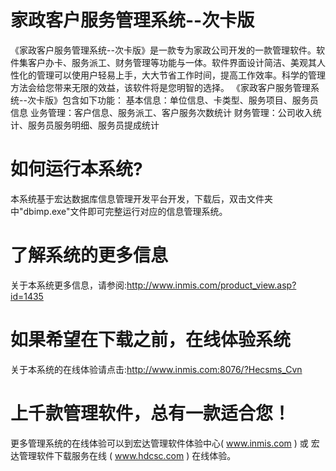 # 家政客户服务管理系统--次卡版

《家政客户服务管理系统--次卡版》是一款专为家政公司开发的一款管理软件。软件集客户办卡、服务派工、财务管理等功能与一体。软件界面设计简洁、美观其人性化的管理可以使用户轻易上手，大大节省工作时间，提高工作效率。科学的管理方法会给您带来无限的效益，该软件将是您明智的选择。 
《家政客户服务管理系统--次卡版》包含如下功能： 基本信息：单位信息、卡类型、服务项目、服务员信息 业务管理：客户信息、服务派工、客户服务次数统计 财务管理：公司收入统计、服务员服务明细、服务员提成统计 

# 如何运行本系统?

本系统基于宏达数据库信息管理开发平台开发，下载后，双击文件夹中"dbimp.exe"文件即可完整运行对应的信息管理系统。

# 了解系统的更多信息

关于本系统更多信息，请参阅:http://www.inmis.com/product_view.asp?id=1435

# 如果希望在下载之前，在线体验系统

关于本系统的在线体验请点击:http://www.inmis.com:8076/?Hecsms_Cvn

# 上千款管理软件，总有一款适合您！

更多管理系统的在线体验可以到宏达管理软件体验中心( www.inmis.com ) 或 宏达管理软件下载服务在线 ( www.hdcsc.com ) 在线体验。

